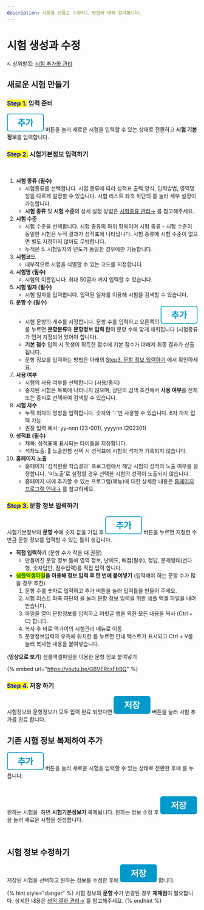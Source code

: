 ```yaml
---
description: 시험을 만들고 수정하는 방법에 대해 알아봅니다.
---
```


# 시험 생성과 수정

↖ 상위항목: [시험 추가와 관리](./)

## 새로운 시험 만들기

### <mark style="color:blue;">Step 1.</mark> 입력 준비

<img src="../../.gitbook/assets/btn_추가.png" alt="" data-size="line"> 버튼을 눌러 새로운 시험을 입력할 수 있는 상태로 전환하고 **시험 기본 정보**를 입력합니다.

### <mark style="color:blue;">Step 2.</mark> 시험기본정보 입력하기

<figure><img src="../../.gitbook/assets/시험만들기_기본정보입력 (1).png" alt=""><figcaption></figcaption></figure>

1. **시험 종류 **<mark style="color:red;">**(필수)**</mark>
   * 시험종류를 선택합니다. 시험 종류에 따라 성적표 출력 양식, 입력방법, 영역명칭을 다르게 설정할 수 있습니다. 시험 리스트 좌측 하단의 <img src="../../.gitbook/assets/btn_시험종류 (1).png" alt="" data-size="line">를 눌러 세부 설정이 가능합니다.
   * **시험 종류** 및 **시험 수준**의 상세 설정 방법은 [시험종류 관리→](category.md) 를 참고해주세요.
2. **시험 수준**
   * 시험 수준을 선택합니다. 시험 종류의 하위 항목이며 시험 종류 - 시험 수준이 동일한 시험은 누적 결과가 성적표에 나타납니다. 시험 종류에 시험 수준이 없으면 별도 지정하지 않아도 무방합니다.&#x20;
   * 누적은 5. 시험일자의 년도가 동일한 경우에만 가능합니다.
3. **시험코드**
   * 내부적으로 시험을 식별할 수 있는 코드를 지정합니다.
4. **시험명 **<mark style="color:red;">**(필수)**</mark>
   * 시험의 이름입니다. 최대 50글자 까지 입력할 수 있습니다.
5. **시험 일자 **<mark style="color:red;">**(필수)**</mark>
   * 시험 일자를 입력합니다. 입력된 일자를 이용해 시험을 검색할 수 있습니다.
6. **문항 수 **<mark style="color:red;">**(필수)**</mark>
   * 시험 문항의 개수를 지정합니다. 문항 수를 입력하고 오른쪽의 <img src="../../.gitbook/assets/btn_추가.png" alt="" data-size="line">를 누르면 **문항분류**와 **문항정보 입력 란**이 문항 수에 맞게 채워집니다 (시험종류가 먼저 지정되어 있어야 합니다).&#x20;
   * **기본 점수** 입력 시 학생이 획득한 점수에 기본 점수가 더해져 최종 결과가 산출됩니다.
   * 문항 정보를 입력하는 방법은 아래의 [Step3. 문항 정보 입력하기](new.md#step-3.) 에서 확인하세요.
7. **사용 여부**
   * 시험의 사용 여부를 선택합니다 (사용/중지)
   * 중지된 시험은 목록에 나타나지 않으며, 상단의 검색 조건에서 **사용 여부**를 전체 또는 중지로 선택하여 검색할 수 있습니다.
8. **시험 차수**
   * 누적 회차의 명칭을 입력합니다. 숫자와 '-'만 사용할 수 있습니다. 6자 까지 입력 가능
   * 권장 입력 예시: yy-nnn (23-001), yyyynn (202301)
9. **성적표 **<mark style="color:red;">**(필수)**</mark>
   * 제목: 성적표에 표시되는 타이틀을 지정합니다.
   * 석차노출: 🔘 노출안함 선택 시 성적표에 시험의 석차가 기록되지 않습니다.
10. **홈페이지 노출**
    * 홈페이지 '성적현황 학습결과' 프로그램에서 해당 시험의 성적의 노출 여부를 설정합니다. '미노출'로 설정할 경우 선택한 시험의 성적이 노출되지 않습니다.&#x20;
    * 홈페이지 내에 추가할 수 있는 프로그램(메뉴)에 대한 상세한 내용은  [홈페이지 프로그램 안내→](../../homepage/settings/menu.md#4) 를 참고하세요.

### <mark style="color:blue;">Step 3.</mark> 문항 정보 입력하기

시험기본정보의 **문항 수**에 숫자 값을 기입 후 <img src="../../.gitbook/assets/btn_추가.png" alt="" data-size="line"> 버튼을 누르면 지정한 수 만큼 문항 정보를 입력할 수 있는 틀이 생깁니다.

* **직접 입력하기** (문항 수가 작을 때 권장)
  * 만들어진 문항 정보 틀에 영역 정보, 난이도, 배점(필수), 정답, 문제형태(선다형, 숫자답안, 점수입력)를 직접 입력 합니다.
* <mark style="color:green;">**샘플엑셀파일**</mark>**을 이용해 정보 입력 후 한 번에 붙여넣기** (입력해야 하는 문항 수가 많을 경우 추천)
  1. 문항 수를 숫자로 입력하고 추가 버튼을 눌러 입력틀을 만들어 주세요.
  2. 시험 리스트 좌측 하단의 <img src="../../.gitbook/assets/btn_샘플엑셀.png" alt="" data-size="line">을 눌러 문항 정보 입력을 위한 샘플 엑셀 파일을 내려받습니다.
  3. 파일을 열어 문항정보를 입력하고 머릿글 행을 외한 모든 내용을 복사 (Ctrl + C) 합니다.
  4. 복사 후 바로 맥가이의 시험관리 메뉴로 이동
  5. 문항정보입력의 우측에 위치한 <img src="../../.gitbook/assets/btn_엑셀 붙이기.png" alt="" data-size="line">를 누르면 안내 텍스트가 표시되고 Ctrl + V를 눌러 복사한 내용을 붙여넣습니다.

(**영상으로 보기**) 샘플액셀파일을 이용한 문항 정보 붙여넣기

{% embed url="https://youtu.be/GBVERcsFbBQ" %}

### <mark style="color:blue;">Step 4.</mark> 저장 하기

시험정보와 문항정보가 모두 입력 완료 되었다면 <img src="../../.gitbook/assets/btn_저장.png" alt="" data-size="line"> 버튼을 눌러 시험 추가를 완료 합니다.

## 기존 시험 정보 복제하여 추가

<img src="../../.gitbook/assets/btn_추가.png" alt="" data-size="line"> 버튼을 눌러 새로운 시험을 입력할 수 있는 상태로 전환한 후에 <img src="../../.gitbook/assets/btn_이전자료가져오기.png" alt="" data-size="line">를 누릅니다.

<figure><img src="../../.gitbook/assets/이전자료가져오기_1.png" alt=""><figcaption></figcaption></figure>

원하는 시험을 <img src="../../.gitbook/assets/btn_선택.png" alt="" data-size="line"> 하면 **시험기본정보가** 복제됩니다. 원하는 정보 수정 후 <img src="../../.gitbook/assets/btn_저장.png" alt="" data-size="line">을 눌러 새로운 시험을 생성합니다.

<figure><img src="../../.gitbook/assets/이전자료가져오기_2.png" alt=""><figcaption></figcaption></figure>

## 시험 정보 수정하기

저장된 시험을 선택하고 원하는 정보를 수정한 후에 <img src="../../.gitbook/assets/btn_저장.png" alt="" data-size="line"> 합니다.

{% hint style="danger" %}
시험 정보의 **문항 수**가 변경된 경우 **재채점**이 필요합니다. 상세한 내용은 [성적 결과 관리→](../test-result/) 를 참고해주세요.
{% endhint %}

